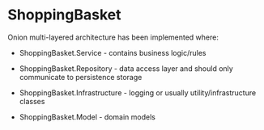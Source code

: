 # ShoppingBasket

Onion multi-layered architecture has been implemented where: 

 - ShoppingBasket.Service - contains business logic/rules
 
 - ShoppingBasket.Repository - data access layer and should only communicate to persistence storage
 
 - ShoppingBasket.Infrastructure - logging or usually utility/infrastructure classes 
 
 - ShoppingBasket.Model - domain models  